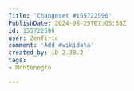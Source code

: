 ```yaml
---
Title: 'Changeset #155722596'
PublishDate: 2024-08-25T07:05:38Z
id: 155722596
user: Zenfiric
comment: 'Add #wikidata'
created_by: iD 2.30.2
tags:
- Montenegro

---
```


